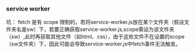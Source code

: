 ### service worker


坑：  fetch 是有 scope 限制的，若将service-worker.js放在某个文件夹（假设文件夹名是sw）下，若要正确获取service-worker.js,scope需设为该文件夹（sw）,此时再获取其他文件（如html、css），由于这些文件不在设置的scope（sw文件夹）下，因此可能会导致service-worker.js中fetch事件无法触发。